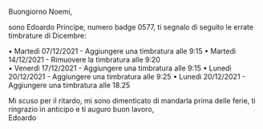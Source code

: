 Buongiorno Noemi,  
  
sono Edoardo Principe, numero badge 0577, ti segnalo di seguito le errate timbrature di Dicembre:  
  
• Martedì 07/12/2021 - Aggiungere una timbratura alle 9:15
• Martedì 14/12/2021 - Rimuovere la timbratura alle 9:20  
• Venerdì 17/12/2021 - Aggiungere una timbratura alle 9:15
• Lunedì 20/12/2021 - Aggiungere una timbratura alle 9:25
• Lunedì 20/12/2021 - Aggiungere una timbratura alle 18.25
  
Mi scuso per il ritardo, mi sono dimenticato di mandarla prima delle ferie, ti ringrazio in anticipo e ti auguro buon lavoro,  
Edoardo
